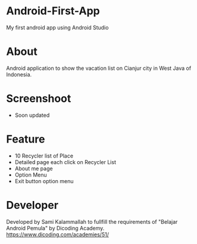 # Android-First-App
My first android app using Android Studio

# About
Android application to show the vacation list on Cianjur city in West Java of Indonesia.

# Screenshoot
- Soon updated

# Feature
- 10 Recycler list of Place
- Detailed page each click on Recycler List
- About me page
- Option Menu
- Exit button option menu

# Developer
Developed by Sami Kalammallah to fullfill the requirements of "Belajar Android Pemula" by Dicoding Academy.
https://www.dicoding.com/academies/51/
